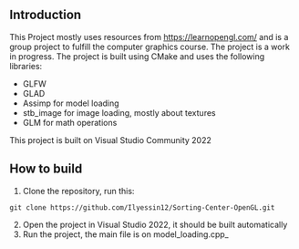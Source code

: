 ## Introduction
This Project mostly uses resources from https://learnopengl.com/ and is a group project to fulfill the computer graphics course. The project is a work in progress. The project is built using CMake and uses the following libraries:
- GLFW
- GLAD
- Assimp for model loading
- stb_image for image loading, mostly about textures
- GLM for math operations

This project is built on Visual Studio Community 2022

## How to build
1. Clone the repository, run this:
```
git clone https://github.com/Ilyessin12/Sorting-Center-OpenGL.git
```

2. Open the project in Visual Studio 2022, it should be built automatically
3. Run the project, the main file is on model_loading.cpp_



